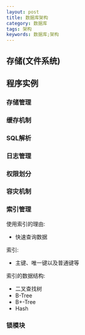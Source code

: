 ```yaml
---
layout: post
title: 数据库架构
category: 数据库
tags: 架构
keywords: 数据库;架构
--- 
```

## 存储(文件系统)
## 程序实例
### 存储管理
### 缓存机制
### SQL解析
### 日志管理
### 权限划分
### 容灾机制
### 索引管理
使用索引的理由:
* 快速查询数据

索引:
* 主键、唯一键以及普通键等

索引的数据结构:
* 二叉查找树
* B-Tree
* B+-Tree
* Hash

### 锁模块
